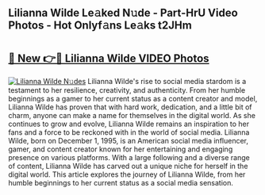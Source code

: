 ## Lilianna Wilde Le𝚊ked N𝚞de - Part-HrU Video Photos - Hot Onlyf𝚊ns Le𝚊ks t2JHm

# <h2><a href="http://ab42865.deff.icu/?id=Lilianna+Wilde">🔗 New 👉🔴 Lilianna Wilde VIDEO Photos</a></h2>

[![Lilianna Wilde N𝚞des](https://i.imgur.com/rIISA9y.gif)](http://ab42865.deff.icu/?id=Lilianna+Wilde)
Lilianna Wilde's rise to social media stardom is a testament to her resilience, creativity, and authenticity. From her humble beginnings as a gamer to her current status as a content creator and model, Lilianna Wilde has proven that with hard work, dedication, and a little bit of charm, anyone can make a name for themselves in the digital world. As she continues to grow and evolve, Lilianna Wilde remains an inspiration to her fans and a force to be reckoned with in the world of social media. Lilianna Wilde, born on December 1, 1995, is an American social media influencer, gamer, and content creator known for her entertaining and engaging presence on various platforms. With a large following and a diverse range of content, Lilianna Wilde has carved out a unique niche for herself in the digital world. This article explores the journey of Lilianna Wilde, from her humble beginnings to her current status as a social media sensation.
